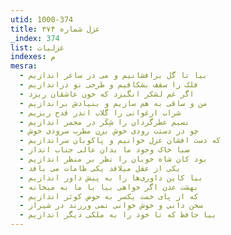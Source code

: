 ```yaml
---
utid: 1000-374
title: غزل شماره ۳۷۴
_index: 374
list: غزلیات
indexes: م
mesra:
  - بیا تا گل برافشانیم و می در ساغر اندازیم
  - فلک را سقف بشکافیم و طرحی نو دراندازیم
  - اگر غم لشکر انگیزد که خون عاشقان ریزد
  - من و ساقی به هم سازیم و بنیادش براندازیم
  - شراب ارغوانی را گلاب اندر قدح ریزیم
  - نسیم عطرگردان را شِکَر در مجمر اندازیم
  - چو در دستت رودی خوش بزن مطرب سرودی خوش
  - که دست افشان غزل خوانیم و پاکوبان سراندازیم
  - صبا خاک وجود ما بدان عالی جناب انداز
  - بود کان شاه خوبان را نظر بر منظر اندازیم
  - یکی از عقل میلافد یکی طامات می بافد
  - بیا کاین داوری‌ها را به پیش داور اندازیم
  - بهشت عدن اگر خواهی بیا با ما به میخانه
  - که از پای خمت یکسر به حوض کوثر اندازیم
  - سخن دانی و خوش خوانی نمی ورزند در شیراز
  - بیا حافظ که تا خود را به ملکی دیگر اندازیم
---
```

